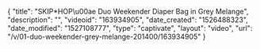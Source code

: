 {
    "title": "SKIP*HOP\u00ae Duo Weekender Diaper Bag in Grey Melange",
    "description": "",
    "videoid": "163934905",
    "date_created": "1526488323",
    "date_modified": "1527108777",
    "type": "captivate",
    "layout": "video",
    "url": "\/v\/01-duo-weekender-grey-melange-201400\/163934905"
}